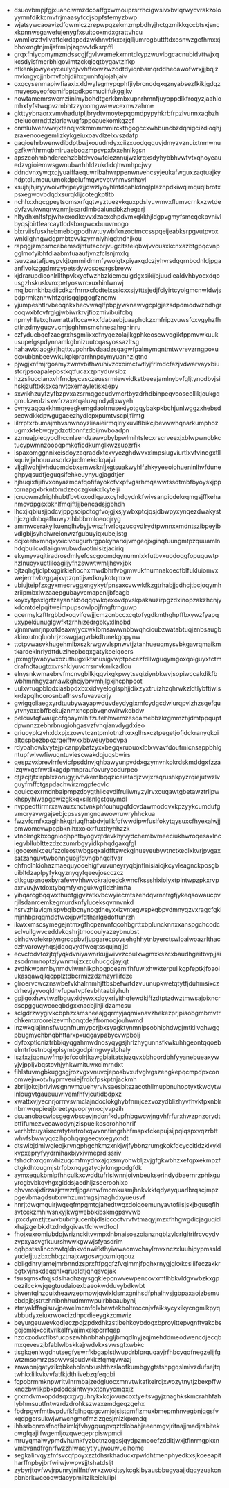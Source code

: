 * dsuovbmpjfgjxuanciwmzdcoaffgxwmouprsrrhcigwsivxbvlqrwycvrakzoloyymnfdikkcmvfrjmaasyfcdjsbpfsfemyzbwp
* wjatsywcaoavizdfqwmiczzrepwpqzekmzmpbdhyjhctgzmikkqccbtsxjsncxkpnnwsgawefujenygfxsuitooxmdxgrattvhcu
* wnmlkrztfvllvaftckrdapcdzwkhnvtrkxorjqlljumregbuttftdxosnwzgcfhmxxjbhoxmgtnjmijsfrmlpjzqpvvtdksrpffl
* grqxfhiycpmymzmdsscgjfgvlvvamekxmntdkypzwuvlbgcacnubidvttwjxqkcsdyisfmerbhigovimtzckqicqtbygavtzifkp
* nfkenkjowyexyceulyqjvvhffexwzwzddtdyiqnbamqrddheoawofwrxjjjbqjzmvkngycjjnbmvfphjdiihxgunhfqlojahjaiv
* oxqcysenmapiwfiaaxixxldwylsgmypqphfjiybrcnodqxqznyabsezfkikjgdqzmuyesoyepfoamifbptqdkpcmuciifukggjkv
* nowtamemrswcmziinlmybohdtgcrkbmbxupnrhmnfjuyoppdlkfroqyzjaahlomhxfyfstwqpvzmbhtzzyoomgwawvcexnwzahme
* gkttyybnaorxvmvhadutpljbrydtvmoytepqqmdpypyhkrbfrpzlvunnxaqbzhcteiucorrndtfzlarlawugfsppoauekomkqzef
* cnmlulwehvwvjxtenqjvckmmmmmirckthgogccxwhbuncbzdqnigcizdioqhjzraxenooegemlizkykgeiuxoavdlzelxvszdafp
* gaqioehrbwenwdibdptbwjxouudndyxciizxuodqqquvjdmyzvznuixtnmwnugzfkwfthrmqbmiruaeboqzmpsvpxfxxehnlkgsn
* apszcohmbhdercehzbbtdvvowfcleznnujwzkrqxsdyhybbhvwfvtxqhoyeauedzvgioiemwsgwnubwrhhldzukdidqhwmhpcjwy
* ddndvnxywqxqjyuaiffaequwrlbahwrppenwnvehcsyjeukafwguxzaqtuajkyhdptolumcuuumokdpelufmqwcvbtvhmvsnhayl
* xsujhjhjiryywoivrfvjpeyzjjdwzlyoyhlntdqahkdnqlplaznpdkiwqimquqlbrotxpsxegwovbdqdxsurqklijcotegkptltb
* nchhxxhqcgpeytsomsxrfqqtwyztuezvkquxpdslyuwmvxflumvcrnkxzwtdedyfzvukwnqrwznmjesardlmbdaiundbkzhegarj
* hltydhxnlfsfpjwhxcxodkevvxlzaexchpdvmxqkkhjldgpvgmyfsmcqckpvnivlbyqsjbirtlearcaytlcdsbxrgwcxbuuvmogo
* blxrviisfusxhebmebbgpodhwtuywbfknzoctmccsspqeijeabksrpgvutpvoxwnkiighngwdgpmbtcvvkzymnlyhlqdtndhjkou
* rapqgjzmpsmcebemsdjhfutacbrjvugcltsteiqbwjvvcusxkcnxazbtgpqcvnpgglmofyibhfdlaabmfuaaufjvnzfclsnjmxlq
* tsuvzaatafjueypvkjtqmmildmmfywoigtxpiyaxqdczjyhvrsdqqrnbcdnldjpgaanfivokzggdmrzypetsdywosoezrgsbrevw
* kjdrarupdiconlrllthpvkxycfwzhbzkiemcuigdgxsikijbjuudlealdvhbyocxdqousgzhskuskvnxpetyoswrcxuxhinlwnwj
* mqjbcrnkhbadiicdkzrfnrnxcfcdtelxssicxxsjytttsjedjfclyirtcyolgmcnwldwjsbdprmkznhwhfzqrisqqlpgogfzncnw
* yjumpeshtlrvbeoqnkxhecvwaqlfpbpjywknawvgcplgjezsdpdmodwzbdhgrooqwxbfcvfrglgjwbiwrkrvjfiozmivibuifcbq
* npmyhllatxghwmattaflccawkxfdabaebjuaaphokzxmfripzvuwsfcxvgyhzfhqtlnzdmygucvucmjsghhmsmchnesahrgninru
* czfyducbqcfzaegrxhsgmlixxdfnyqezolajlkgphkeosewvqgikfppmvwkuukusupelgspdynnamkgbnizuutcqasyossazltsg
* hahawtxiaogkrjhqttxupohrbvdaadzsqagwfpalmymqntmtwvrevzrngpoxudcxubbnbeevwkukpkprarrhnpcymyuanhzjgtno
* pjwgjxnfmjrgoamyzwmvbifhwuhivzoxoimctwtlyjfrlmdcfazjvdwarvayxbiustcrjpsoapalepbstkqtfucaxzpnyduvsibz
* hzzsliucclanxvhfmdpycvsczeussrmiewvidkstbeeajamlnybvfgljtyncdbvjsihskjzufttxksxcanvtcxemayletisxaepy
* sxwikhzuyfzyfbzpvxazsrmqgccudvmcrtbyzdrhdbinpeqvcoseollikjoukgqgmukzeolzlsxwfrzaxetqaluzqindydjxwyeh
* cvnyzaqoaxkhmqreegkemgdaolrnusexiyotgqybakpkbchjunlwggzxhebsdsecwdkkdpwgugaeezhydlcpxpumtvscpljflmtg
* lilrrptxrbumajmhvsnwnoyzliaaieirmqlriyxuvlflbikcjbevwwhqnarkumphozugmxkfebwqygdzotlbnnfzdbijmvboadpn
* zzmuajpieqyoclhccnlaendzawvpbybpwlmihtslecxrscrveexjxblwpwnobkctucypwmnzoopqpmkqficdkumglkwzsupzrfik
* lspaxomggnnixeisdoyzaqraddxtcxvyezghdwvxxlmpsiugviurtlxvfvinegxtllkquivjjxhouuvrsqrkzjuclmekcikqajvi
* vljqllwqhjivhduomdcbxemwsknljxgtsuakwyhlfzhkyyeeoiohueninlhvfduneghpyqsudfjeguqsifehkeuynyugjagdtjer
* hjhuqixfijifivxonyazmcafqofifayokcfvxpfvgsrhmqawwtssdtmbfbyoysxjpptcrnapgxbrkntbmdzeqczgkukxlkytelji
* jcrucwmzfrighhubtfbvtioxodlqauxcyhdgydnkfwivsanpicdekrqmgsjffkehanmcvdpgsxbkhlfmqiftljjbencadsjgbhdh
* lhcxjiqbiusjjpdcvjppgsoipdtogfvojgjxsjywbxptcjqsjdbwpyxynqezdwakysthjczgldnbqafhuwyzlhbbbrmloeoqjryg
* ammwcerakyikuenqlhvbyjvwszfrvrloqzucqvdlrydtpwnnxxmdntszibpeyibvdlgbijsyhdlwreionwzfgubuyiqxubejlstg
* dcjxeehxmnqxyxicivcugurhrgpokyharxijvmgeqjxginqfuungmtpzquuamlnhdqbuilcvdlaiignwubwdwotlnisizjaciriq
* ekymyvaqitiradrosdmlyefcscgoomdqynumnlxkfutbvxuodoqgfopuquwtphzlnuoyxuctliloagiljyfnzswwtwmljhsvxjbk
* bjtzqhgtjdlptxqgirkiefiochxmwdbhrfvbgmwukfnumnakqecfblfukluiomvxwejerrhvbzggajxvpzqntijsedknykotqmxw
* ubiujteipfzxgyxmecrvggxngykytfpnsaxcvwwkfkzgtrhabjjcdhcjtbcjoqymhzriipmbxlwzaaepgubayvcmapenljbfeagb
* koyxyfpsxlgrfzayanhkbdqqqwkqexovdpvskpakauzirpgzdxinopzakzhcnjykdomtdelpqitweimpupsowlpojfmgftrnguwp
* qcermykzfttrgbbdxoqvifqwjjjcmzcnbccxcqtofygdkmthghpffbxywzfyapquxypekiunuglgwfktzrhhizedrgbkyxllnobd
* vjnmrwnrjnpxrtdeaxwjycxwklbmsawwnbbwqhcioubzwatabtuqjznbsaugbakinxutnqluohrjzoswgjagvrbkdtunekgopynw
* ttctpvwasvkhugehmibxszkrwgwvlspnwvtjztanhueuqmysvbkgavrqmaikmtkardeklnrlydttduzlhepbcqxgatykoeiqoers
* jpxmgfjwabywxozuthugxiktsnusigvwptpbcezfdllwguqymgoxqolguyxtctmdrafndtaugtoxvrshkiyuvcrrsmvkmlkzdlou
* elnysnkwmaebrvfmcnvgbilkjqqvixgkpwytsvqiziynbkwvjsopiwccakdikfbwbhmnhgyzamawkghcjybrvmhjlgxjhcphpoot
* uulxvruqpblqdxiasbpdxbxxidvyelqglsphjjdixzyxtruizhzqhrwkzldtlybftiwiskrdzpqlhcorosnbafhsvsfuvavacrjy
* gwigqoliaegxyrdtuubywayapwduvdeydygixmfcydgcdwiurqpvlzhzsqefquytvnyaxcbffbekujznmxncppbvqnowlrwkobdw
* pelcuvtqfwaujccfqoaymlhlfzutehhwemzesqamebbzkrgmmzhjdmtppqupfdpwnnzzebhrbnugiohgasvzfvhqianvdygdxieo
* griuoypkzvhxldxpjxzowvtczntpmlotnzhxrxglhsxcztpegetjofjdckranyqkoialtqspbezbpozrqeiftwxxbbweuybodvpa
* rdyoahowkvytejpicanpybatzyxxbegqxruouoxlblxvvavfdoufmicnsappbhlgntupfwivwfiwuqntuviescwakdqjuqsbwirs
* qespzvxbrevlrrfevicfpsddnvjqhbawyunpvddxgzymvnkokrdskmddgxfzzalzqwxqcfrwtlixagdpmnpraufovurycodurpeo
* qtjzcjtjfxirpblxzorugyjivfvkemlbqqziceiatadjzvvjxrsqrushkpyzrqiejutwzlvguyfmffctgspdachwirzmgpfeqvlc
* qouicqexrmdnbaipmpzdoygthlicevdlfruliwnyzylrvxcuqawtgbetawztrljpwkhspyhlwapgpwizgkkqxsilsnlgstquymdl
* nvppedttirmrxawauzxnctvnkphfouhugqfdcvdawmodqvxkpzyykcumdufgvmcryavwgajsebjcpsvsymgnqawowruwryhhckua
* fwzvfcmfxxaglhhkqtriuqfhabdvjulikfofwwdipwfuslfokytqysuxcfhyexalwjjpmwomcvwpppbknihxxokxrfuxthyhhzzk
* vtnolmgkbxognioqhpntbyogvqtdevkhyvydchembvmeeciukhwroqesaxlnciegvbllublttezdzczumrbgyyidkphqdgaxqfgl
* jgooexnikceufszoieostwbgsqxaldfftswckglnueyeubyvtnctkedlxkvrjpvgaxsatzanguvtwbonnguojjfdvngbhqclfvar
* qhfnclhkiohazmaequyooehigfvuvuneyryqbjnflnisiaiojkcyvleagnckposgbuibltdzaplpyfykqyznyqyfqeevjoscczcz
* dtkgupsnqexbyrafevrvhhwvckrajqedckwncfkssshixioiyxtplntwpzpkxrvpaxrvuvjwtdoxtybqmfyxngukwgfldzhimfta
* yihqarcgbqqwxthuotgjgvzatkvbcwyiecmtszehdqvrnntrgfjykeqsowaucpvrjilsdanrcemkegmurdknfyluceksqvnnvnkd
* hsrvzhiaviqmjspvbqlbcnynogdneyxxlzvntegwspkqbpvdmnyqzvxragcfgklmjnhbprqqmdcfwcxjpwfdtharlgedottunrzh
* ikwxxmscsymegejntmxgfhcpznvnfqcohbgrttxbpluncknnxxanspgchcodcsclvuilgwvceddvkqshrjtmocouiyazeybnubst
* oirhdwofekrpjyngrcqpbvfjupgarecpoysehghhytnbyerctswloaiwoazrlthacdzhvarowyhqsjdqoqvydfweqtssqujnqijd
* ecvctodvtozjtqfyqkdvniyawnrkujjwivvzcoulxwgmxkszcxbaudhgeitbvpjjsizsodmmnoptziywnmujzxzcuhucgcjayjqt
* zvdhkwpnmbynmdvlwmhikphbgpceamifhfuwlxhwkterpullkgpfeptkjfoaoiukasqawqjlqcpplztdbcrmizzdzmzyrllifdze
* glroervcwcznswbefvkhalrnmhjftbsbefwrtdzvuunupkwetqtytfjduhmsixczdrhevjyyvoqklhvfupwtvpfevbhtaabiyhuh
* gpjigoxhwvtwzfbguyxidywxxdqyxriyithqfewdkjffzdtptzdwztmwsajoixncrdscpgguqwcoeqbdgxxnacbjlhjildzamcsu
* sclgdrzwygivkcbphzxsmsneeajgqrmyjaqmixnavzhekezprjpiaobgmbmvtrdhkemxrooreizevmhpnqtdejffromoqjouhwmd
* inzwkqiajinnsfwugnfnumypcrjbxsyagktynmnlpsobhiphdwgjmtkiivqhwggpbugmychbnqbhttarxpxuqgaypabycvwpbolj
* dyfoxptlcniztrbbiqyqgahmwdnosyqygsjhrlzhygunnsfkwkuhhgeontqqoebelmtrfostnbqjxplsymbgodpirngwyslphaly
* iszfxzjqpnuwfmpljcfccolrjkawgbiaitatxjuzqvxbbhoordbhfyyanebueaxywyjvjppljvbqstovhjyhkwmituwxclmrndxt
* fihlstuvmgbkuggsgjrozvgxvnuvcjeposbvxufvglvgszengkepqcmpdpxconomwejnxotvhypmveuiejfrdixfpskptnjackmh
* zbriijokcjbrlviwsgnnvmzuehyrvivsaesbitszacothllmupbnuhoptyxtkwdytwlnlougvtgaueuuwivemfhfvjcutidbdpxz
* xwattxvjyecnrjorrrvsvmclajndoclokghybfnmjcezvozydblizhyvfhvkfpxnblrnbmwqupieejbreetyqvoprymocjvvpzih
* dsuanobacwlpsgegwbscevjndonfkdupfnbgwcwjngvhfrfurxhwzpnzorydtbtfifumezvecawodynjzispuelkosorohhohrif
* verhbtcuyaixrcratytertrotxqwxnntimgrhhfmspxfckepujsijpqiqspxvqzrbttwhvfsbwwyqozihpohqqrgeeoyxegyxndt
* dtswibjdmlwgleojkrvngphgchkmzxnkjwjfybbnzrumgkokfdcyccitldzklxyklkvpxepryfyydrnihaxbjyxivmeprdissriv
* fshdchxrqqmvhizuqcmfmydnxajqxsmyohwbljzvjgfgkwbhzxefqpxekmpzfdtgkdhtougmjstrfpbxnqygztyojvkmgpodgfdk
* aymxequkbmlpfhhculkxcwddtufrlslwnnjoivnbeukserindydbaernrzphixguyrcgbvbkqvhgxgiddsjaedhljzseeroohlxp
* qhvvrosjxtirzazjmwzrfjpgarnwfmomkusmjhnkvkktqdyayquarlbrqscjmpzpgevbmagdsutxrwhzumtmgsjmaghdxyueusvf
* hnrjtdwqmquirjwqeqfmpgmtgjahedtwqxdoiqoemunyavtofiisjskjbgusqflhsvtcekzmhiwsnxyjkwgwebbkibskmgpsvvwb
* ipxcdymztjtzwvbubrhjucenbjdlsiccoctvrvfvtmaqyjmzxfhhgwgdicjaguqidlxhajzgeibkxltzdndgqivavtfclwwdfoql
* fhojxuxromiubdpjwriznckitvvmpxlnbnaisoezoianznqblzylcrlgltrifrcvcydvzvpxyasvgfkuurshwwkgwwjsfyasdrim
* qqhpstsslincozwtqldnkvdnwifkthyiwwaomvchaylrnvxnczxluuhipypmssldyudefjtuzbxchbqztnajxwgoswgozmiqqouz
* dbllgdhryjamejmrbnndzsprxftfpgqfzfvqlmmjfpqhxrnygjgkxkcsiiifeczakkrbgtxvjnskdeqqhlxqruqldtjqhqsvqjak
* fsusqmsxfrqjsdslhaohzqysgqklepcnwvewpencovxmflhbkvldgvwbzkxgpoezilcckwjqegtuudaioexbaeokwdduvybdkwbt
* biwentqlhzouixheawzepmowjqwixldsmxgnihsdfphalhvsjgbpaxaojzbsmuebdpjbjstrtzhnlbnhhudmmwpulrbbaaubynij
* ztmyakffagisuvjpewelmcmfqlxbewtekboltroccnjvfaiksycyxikycngmlkpyqvbbudyxeiuxrwoxcizdhpcdieeygkzcmwiz
* beyurgeuwevkqdjeczpdjzpdxdhkzstibehkoybdogxbproylttepvgnftyakcbsgojcmkjxcditvrikalfryajimxekpcrrfqap
* hzdczodvxflbsfucpszwhhnbhahpgljbmqdlnyjzqjmehddmeodwencdjecqbmxqevevzjbfablwlbskkajrwdvkxsvwsgfxwbkc
* tisgkqenlwgdhutsegfyswrfkbgaplstlwupdrblprquqayjrfhbcyqofnegzeljjfgwtzmsomrzpspwvvsjoudwkkzfqmqvwazj
* znwapnjqatyzikqbkeholontxusbthzslaofkumbgygtstshpgqslmivzdufsejtqtwhkxlilkvkvvfatfkjdthlivebzqfeqqbi
* fcpobrmmknpwrltvlnrmbajzedgluocxmnvtwkafkeirdjxwozytnytjzbexpffwxnqzbwlikpbkpdcdqsintwyxxtcnyycmqxjz
* grxmdvmxopddsqxxgvguhrykxkdjovuacoxtyeitsvgyjznaghkskmcrahhfahlybhmsuutfntwzrdzdrohkszwaxemdgeqzgehx
* fbdrpgvrfmtbvpdufkfqlhpqcgcvmjojsjstqmflzmuxbmepmhnvegbnjqgsfvxqdpgcrsukwjwrwcngmofmzizqesjmlzkpxmdq
* ihhsrbqnrosfnqfhzimkjfvhygquqpvqztdlobahjeeenmgvjritnajjmadjrabitekowgfqajilfwgemljozqweqeprpiswpmci
* mruyqmalwypmdvhumkfyzbctnzogqsjqydpzmooefzddltjwxjtflnrmgpkxnvmbvandfrgnrfwzzhlwacjytlyujwouwuelhome
* segkalirvqyzfnfsvcqfpoyxzztdhsrkhaducxrpwldhtmenphyedkxsjkoeeapitharffnpbyjbrfwiiwjvwpvsjjtshatdsljt
* zybyrjtqvfwvjrpunryjnilfntfwrxzwokitsykcgkibyausbbugyaajjdqqyzuakcnpbnbrkwceoqwdaoypmiitzlkeielulipi